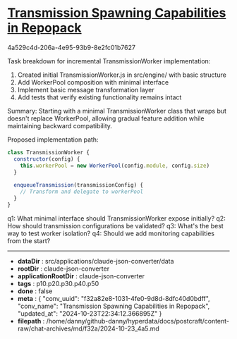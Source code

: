 # [Transmission Spawning Capabilities in Repopack](https://claude.ai/chat/f32a82e8-1031-4fe0-9d8d-8dfc40d0bdff)

4a529c4d-206a-4e95-93b9-8e2fc01b7627

 Task breakdown for incremental TransmissionWorker implementation:

1. Created initial TransmissionWorker.js in src/engine/ with basic structure
2. Add WorkerPool composition with minimal interface
3. Implement basic message transformation layer
4. Add tests that verify existing functionality remains intact

Summary: Starting with a minimal TransmissionWorker class that wraps but doesn't replace WorkerPool, allowing gradual feature addition while maintaining backward compatibility.

Proposed implementation path:
```javascript 
class TransmissionWorker {
  constructor(config) {
    this.workerPool = new WorkerPool(config.module, config.size)
  }
  
  enqueueTransmission(transmissionConfig) {
    // Transform and delegate to workerPool
  }
}
```

q1: What minimal interface should TransmissionWorker expose initially?
q2: How should transmission configurations be validated?
q3: What's the best way to test worker isolation?
q4: Should we add monitoring capabilities from the start?

---

* **dataDir** : src/applications/claude-json-converter/data
* **rootDir** : claude-json-converter
* **applicationRootDir** : claude-json-converter
* **tags** : p10.p20.p30.p40.p50
* **done** : false
* **meta** : {
  "conv_uuid": "f32a82e8-1031-4fe0-9d8d-8dfc40d0bdff",
  "conv_name": "Transmission Spawning Capabilities in Repopack",
  "updated_at": "2024-10-23T22:34:12.366895Z"
}
* **filepath** : /home/danny/github-danny/hyperdata/docs/postcraft/content-raw/chat-archives/md/f32a/2024-10-23_4a5.md